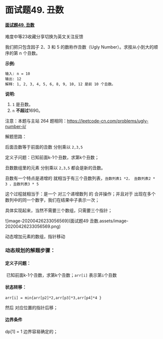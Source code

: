 

# 面试题49. 丑数

#### [面试题49. 丑数](https://leetcode-cn.com/problems/chou-shu-lcof/)

难度中等23收藏分享切换为英文关注反馈

我们把只包含因子 2、3 和 5 的数称作丑数（Ugly Number）。求按从小到大的顺序的第 n 个丑数。

**示例:**

```
输入: n = 10
输出: 12
解释: 1, 2, 3, 4, 5, 6, 8, 9, 10, 12 是前 10 个丑数。
```

**说明:** 

1. `1` 是丑数。
2. `n` **不超过**1690。

注意：本题与主站 264 题相同：https://leetcode-cn.com/problems/ugly-number-ii/



解题思路：

后面丑数等于前面的丑数 分别乘以 `2,3,5`

定义子问题：已知前面k-1个丑数，求第k个丑数；



丑数数组里的元素 分别乘以 `2,3,5` 都会是新的丑数。

丑数有一个特点是递增的 就相当于有三个丑数列表，`丑数列表1 *2， 丑数列表2 * 3 ，丑数列表3 * 5`

这个过程就相当于：是一个 对三个递增数列 的 合并操作；并且对于 出现在多个数列中的同一个数字，我们在结果中子表示一次；

具体实现起来，当然不需要三个数组，只需要三个指针；



![image-20200426233056569](面试题49 丑数.assets/image-20200426233056569.png)



动态增加元素的数组，指针移动

### 动态规划的解题步骤：

#### 定义子问题：

​	已知前面k-1个丑数，求第k个丑数；`arr[i]` 表示第`i`个丑数

#### 状态转移：

`arr[i] = min{arr[p2]*2,arr[p3]*3,arr[p4]*4 }` 

然后 对应位置的指针后移； 

#### 边界条件

dp[1] = 1 边界容易确定的；